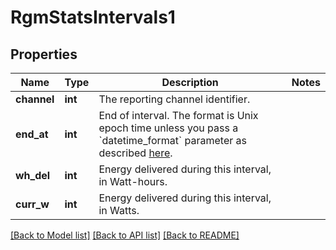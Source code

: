# RgmStatsIntervals1


## Properties
Name | Type | Description | Notes
------------ | ------------- | ------------- | -------------
**channel** | **int** | The reporting channel identifier. | 
**end_at** | **int** | End of interval. The format is Unix epoch time unless you pass a &#x60;datetime_format&#x60; parameter as described [here](https://developer.enphase.com/docs#Datetimes). | 
**wh_del** | **int** | Energy delivered during this interval, in Watt-hours. | 
**curr_w** | **int** | Energy delivered during this interval, in Watts. | 

[[Back to Model list]](../README.md#documentation-for-models) [[Back to API list]](../README.md#documentation-for-api-endpoints) [[Back to README]](../README.md)


